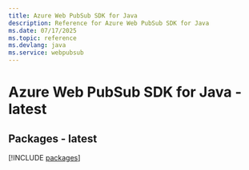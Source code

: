 ```yaml
---
title: Azure Web PubSub SDK for Java
description: Reference for Azure Web PubSub SDK for Java
ms.date: 07/17/2025
ms.topic: reference
ms.devlang: java
ms.service: webpubsub
---
```

# Azure Web PubSub SDK for Java - latest
## Packages - latest
[!INCLUDE [packages](web-pubsub-index.md)]